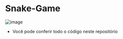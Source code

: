 # Snake-Game

![image](https://user-images.githubusercontent.com/32227073/45526920-97476b00-b7af-11e8-9cb3-0ccf7722dfb8.png)

 * Você pode conferir todo o código neste repositório
